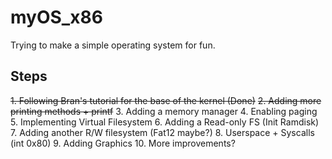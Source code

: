 # myOS_x86

Trying to make a simple operating system for fun.

## Steps
~~1. Following Bran's tutorial for the base of the kernel (Done)~~
~~2. Adding more printing methods + printf~~
3. Adding a memory manager
4. Enabling paging
5. Implementing Virtual Filesystem
6. Adding a Read-only FS (Init Ramdisk)
7. Adding another R/W filesystem (Fat12 maybe?)
8. Userspace + Syscalls (int 0x80)
9. Adding Graphics
10. More improvements?
